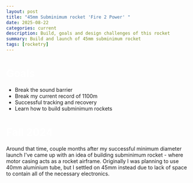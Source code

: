 ```yaml
---
layout: post
title: "45mm Subminimum rocket 'Fire 2 Power' "
date: 2025-08-22
categories: current
description: Build, goals and design challenges of this rocket
summary: Build and launch of 45mm subminimum rocket
tags: [rocketry]
---
```


# <span style="color:#fff;">Goals</span>

- Break the sound barrier
- Break my current record of 1100m
- Successful tracking and recovery
- Learn how to build subminimum rockets

# <span style="color:#fff;">Fall 2024</span>

Around that time, couple months after my successful minimum diameter launch I've came up with an idea of building subminimum rocket - where 
motor casing acts as a rocket airframe. Originally I was planning to use 40mm aluminium tube, but I settled on 45mm instead due to lack of 
space to contain all of the necessary electronics.
